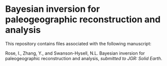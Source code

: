 # Bayesian inversion for paleogeographic reconstruction and analysis

This repository contains files associated with the following manuscript:

Rose, I., Zhang, Y., and  Swanson-Hysell, N.L. Bayesian inversion for paleogeographic reconstruction and analysis, *submitted to JGR: Solid Earth*.
